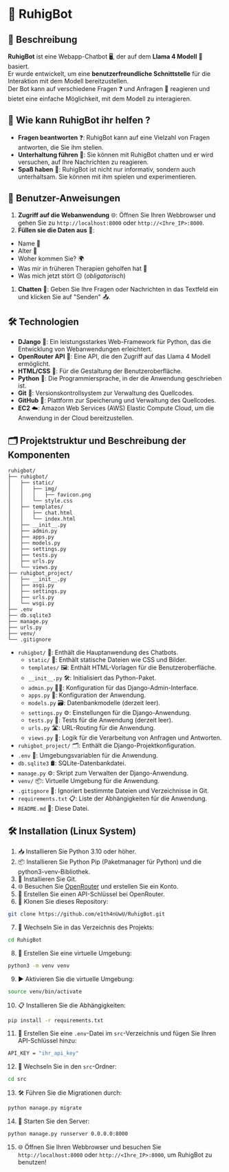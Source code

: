 # 🧸 RuhigBot

## 📖 Beschreibung
**RuhigBot** ist eine Webapp-Chatbot 🖥️, der auf dem **Llama 4 Modell** 🦙 basiert.  
Er wurde entwickelt, um eine **benutzerfreundliche Schnittstelle** für die Interaktion mit dem Modell bereitzustellen.  
Der Bot kann auf verschiedene Fragen ❓ und Anfragen 📩 reagieren und bietet eine einfache Möglichkeit, mit dem Modell zu interagieren.

## 🧸 Wie kann RuhigBot ihr helfen ?
- **Fragen beantworten** ❓: RuhigBot kann auf eine Vielzahl von Fragen antworten, die Sie ihm stellen.
- **Unterhaltung führen** 💬: Sie können mit RuhigBot chatten und er wird versuchen, auf Ihre Nachrichten zu reagieren.
- **Spaß haben** 🎉: RuhigBot ist nicht nur informativ, sondern auch unterhaltsam. Sie können mit ihm spielen und experimentieren.

## 📝 Benutzer-Anweisungen
1. **Zugriff auf die Webanwendung** 🌐: Öffnen Sie Ihren Webbrowser und gehen Sie zu `http://localhost:8000` oder `http://<Ihre_IP>:8000`.
2. **Füllen sie die Daten aus** 📝:
- Name 👤
- Alter 🎂
- Woher kommen Sie? 🌍
- Was mir in früheren Therapien geholfen hat 🧸
- Was mich jetzt stört 😔 (*obligatorisch*)

1. **Chatten** 💬: Geben Sie Ihre Fragen oder Nachrichten in das Textfeld ein und klicken Sie auf "Senden" 📤.


## 🛠️ Technologien
- **DJango** 🐍: Ein leistungsstarkes Web-Framework für Python, das die Entwicklung von Webanwendungen erleichtert.
- **OpenRouter API** 🔑: Eine API, die den Zugriff auf das Llama 4 Modell ermöglicht.
- **HTML/CSS** 🎨: Für die Gestaltung der Benutzeroberfläche.
- **Python** 🐍: Die Programmiersprache, in der die Anwendung geschrieben ist.
- **Git** 🔧: Versionskontrollsystem zur Verwaltung des Quellcodes.
- **GitHub** 🐙: Plattform zur Speicherung und Verwaltung des Quellcodes.
- **EC2** ☁️: Amazon Web Services (AWS) Elastic Compute Cloud, um die Anwendung in der Cloud bereitzustellen.

## 🗂️ Projektstruktur und Beschreibung der Komponenten
```
ruhigbot/
├── ruhigbot/
│   ├── static/
│   │   ├── img/
│   │   │   ├── favicon.png
│   │   └── style.css
│   ├── templates/
│   │   ├── chat.html
│   │   └── index.html
│   ├── __init__.py
│   ├── admin.py
│   ├── apps.py
│   ├── models.py
│   ├── settings.py
│   ├── tests.py
│   ├── urls.py
│   └── views.py
├── ruhigbot_project/
│   ├── __init__.py
│   ├── asgi.py
│   ├── settings.py
│   ├── urls.py
│   └── wsgi.py
├── .env
├── db.sqlite3
├── manage.py
├── urls.py
├── venv/
└── .gitignore
```
- `ruhigbot/` 📂: Enthält die Hauptanwendung des Chatbots.
  - `static/` 🎨: Enthält statische Dateien wie CSS und Bilder.
  - `templates/` 🖼️: Enthält HTML-Vorlagen für die Benutzeroberfläche.
  - `__init__.py` 🛠️: Initialisiert das Python-Paket.
  - `admin.py` 🧑‍💼: Konfiguration für das Django-Admin-Interface.
  - `apps.py` 🧩: Konfiguration der Anwendung.
  - `models.py` 🗃️: Datenbankmodelle (derzeit leer).
  - `settings.py` ⚙️: Einstellungen für die Django-Anwendung.
  - `tests.py` 🧪: Tests für die Anwendung (derzeit leer).
  - `urls.py` 🛣️: URL-Routing für die Anwendung.
  - `views.py` 👀: Logik für die Verarbeitung von Anfragen und Antworten.
- `ruhigbot_project/` 🗂️: Enthält die Django-Projektkonfiguration.
- `.env` 🌿: Umgebungsvariablen für die Anwendung.
- `db.sqlite3` 🛢️: SQLite-Datenbankdatei.
- `manage.py` ⚙️: Skript zum Verwalten der Django-Anwendung.
- `venv/` 📦: Virtuelle Umgebung für die Anwendung.
- `.gitignore` 🚫: Ignoriert bestimmte Dateien und Verzeichnisse in Git.
- `requirements.txt` 📋: Liste der Abhängigkeiten für die Anwendung.
- `README.md` 📖: Diese Datei.

## 🛠️ Installation (Linux System)
1. 📥 Installieren Sie Python 3.10 oder höher.
2. 📦 Installieren Sie Python Pip (Paketmanager für Python) und die python3-venv-Bibliothek.
3. 🔧 Installieren Sie Git.
4. 🌐 Besuchen Sie [OpenRouter](https://openrouter.ai/) und erstellen Sie ein Konto.
5. 🔑 Erstellen Sie einen API-Schlüssel bei OpenRouter.
6. 📂 Klonen Sie dieses Repository:
```bash
git clone https://github.com/e1th4nUwU/RuhigBot.git
```
7. 📁 Wechseln Sie in das Verzeichnis des Projekts:
```bash
cd RuhigBot
```
8. 🐍 Erstellen Sie eine virtuelle Umgebung:
```bash
python3 -m venv venv
```
9. ▶️ Aktivieren Sie die virtuelle Umgebung:
```bash
source venv/bin/activate
```
10. 📋 Installieren Sie die Abhängigkeiten:
```bash
pip install -r requirements.txt
```
11. 📝 Erstellen Sie eine `.env`-Datei im `src`-Verzeichnis und fügen Sie Ihren API-Schlüssel hinzu:
```bash
API_KEY = "ihr_api_key"
```
12. 📂 Wechseln Sie in den `src`-Ordner:
```bash
cd src
```
13. 🛠️ Führen Sie die Migrationen durch:
```bash
python manage.py migrate
```
14. 🚀 Starten Sie den Server:
```bash
python manage.py runserver 0.0.0.0:8000
```
15. 🌐 Öffnen Sie Ihren Webbrowser und besuchen Sie `http://localhost:8000` oder `http://<Ihre_IP>:8000`, um RuhigBot zu benutzen!